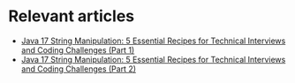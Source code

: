 # Relevant articles
- [Java 17 String Manipulation: 5 Essential Recipes for Technical Interviews and Coding Challenges (Part 1)](https://nkamphoa.com/java-string-manipulation-5-key-recipes-for-technical-interviews-part-1/)
- [Java 17 String Manipulation: 5 Essential Recipes for Technical Interviews and Coding Challenges (Part 2)](https://nkamphoa.com/java-string-manipulation-5-key-recipes-for-technical-interviews-part-2/)
